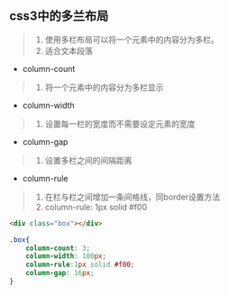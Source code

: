 ## css3中的多兰布局
>1. 使用多栏布局可以将一个元素中的内容分为多栏。
>2. 适合文本段落
* column-count
>1. 将一个元素中的内容分为多栏显示
* column-width
>1. 设置每一栏的宽度而不需要设定元素的宽度
* column-gap
>1. 设置多栏之间的间隔距离
* column-rule
>1. 在栏与栏之间增加一条间格线，同border设置方法
>2. column-rule: 1px solid #f00

````html
<div class="box"></div>
````
````css
.box{
    column-count: 3;
    column-width: 100px;
    column-rule:1px solid #f00;
    column-gap: 16px;
}
````